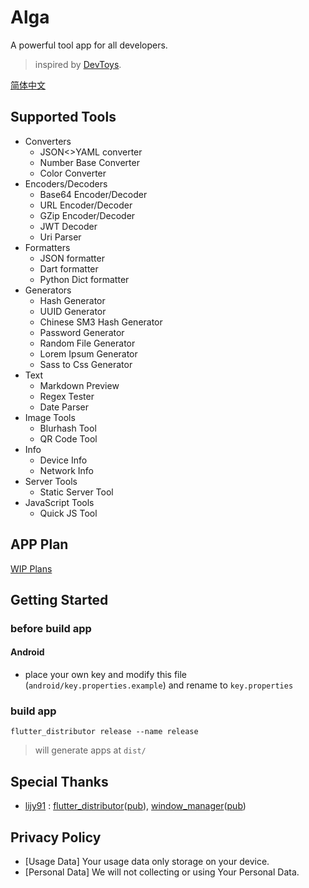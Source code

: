 # Alga

A powerful tool app for all developers.

> inspired by [DevToys](https://github.com/veler/DevToys).

[简体中文](./documents/README_ZH.md)

## Supported Tools

  * Converters
    * JSON<>YAML converter
    * Number Base Converter
    * Color Converter
  * Encoders/Decoders
    * Base64 Encoder/Decoder
    * URL Encoder/Decoder
    * GZip Encoder/Decoder
    * JWT Decoder
    * Uri Parser
  * Formatters
    * JSON formatter
    * Dart formatter
    * Python Dict formatter
  * Generators
    * Hash Generator
    * UUID Generator
    * Chinese SM3 Hash Generator
    * Password Generator
    * Random File Generator
    * Lorem Ipsum Generator
    * Sass to Css Generator
  * Text
    * Markdown Preview
    * Regex Tester
    * Date Parser
  * Image Tools
    * Blurhash Tool
    * QR Code Tool
  * Info
    * Device Info
    * Network Info
  * Server Tools
    * Static Server Tool
  * JavaScript Tools
    * Quick JS Tool

## APP Plan

[WIP Plans](https://github.com/laiiihz/alga/projects/1)


## Getting Started

### before build app

#### Android

* place your own key and modify this file (`android/key.properties.example`) and rename to `key.properties`

### build app

```shell
flutter_distributor release --name release
```

> will generate apps at `dist/`

## Special Thanks

* [lijy91](https://github.com/lijy91) : [flutter_distributor](https://github.com/leanflutter/flutter_distributor)([pub](https://pub.dev/packages/flutter_distributor)), [window_manager](https://github.com/leanflutter/window_manager)([pub](https://pub.dev/packages/window_manager))

## Privacy Policy

* [Usage Data] Your usage data only storage on your device.
* [Personal Data] We will not collecting or using Your Personal Data.
